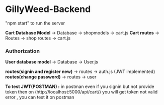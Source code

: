 # GillyWeed-Backend
"npm start" to run the server


<b>Cart Database Model</b> -> Database -> shopmodels -> cart.js
<b>Cart routes</b> -> Routes -> shop routes -> cart.js

### Authorization </br>
 <b>User database model</b> -> Database -> User.js
 
 <b>routes(signin and register new)</b> -> routes -> auth.js (JWT implemented)
 </br>
 <b>routes(change password)</b> -> routes -> user
 
<b>To test JWT(POSTMAN) :</b>
  in postman even if you signin but not provide token then on (http://localhost:5000/api/cart/) you will get token not valid error , you can test it on postman
